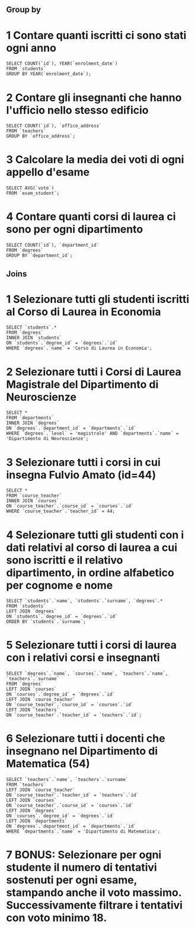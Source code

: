 ## Group by

# 1 Contare quanti iscritti ci sono stati ogni anno

    SELECT COUNT(`id`), YEAR(`enrolment_date`) 
    FROM `students` 
    GROUP BY YEAR(`enrolment_date`);  
# 2 Contare gli insegnanti che hanno l'ufficio nello stesso edificio

    SELECT COUNT(`id`), `office_address` 
    FROM `teachers` 
    GROUP BY `office_address`;

# 3 Calcolare la media dei voti di ogni appello d'esame

    SELECT AVG(`vote`) 
    FROM `exam_student`;

# 4 Contare quanti corsi di laurea ci sono per ogni dipartimento

    SELECT COUNT(`id`), `department_id` 
    FROM `degrees` 
    GROUP BY `department_id`;

## Joins

# 1 Selezionare tutti gli studenti iscritti al Corso di Laurea in Economia

    SELECT `students`.* 
    FROM `degrees` 
    INNER JOIN `students` 
    ON `students`.`degree_id` = `degrees`.`id` 
    WHERE `degrees`.`name` = 'Corso di Laurea in Economia';    

# 2 Selezionare tutti i Corsi di Laurea Magistrale del Dipartimento di Neuroscienze

    SELECT * 
    FROM `departments` 
    INNER JOIN `degrees` 
    ON `degrees`.`department_id` = `departments`.`id` 
    WHERE `degrees`.`level` = 'magistrale' AND `departments`.`name` = 'Dipartimento di Neuroscienze';

# 3 Selezionare tutti i corsi in cui insegna Fulvio Amato (id=44)

    SELECT * 
    FROM `course_teacher` 
    INNER JOIN `courses` 
    ON `course_teacher`.`course_id` = `courses`.`id` 
    WHERE `course_teacher`.`teacher_id` = 44;

# 4 Selezionare tutti gli studenti con i dati relativi al corso di laurea a cui sono iscritti e il relativo dipartimento, in ordine alfabetico per cognome e nome

    SELECT `students`.`name`, `students`.`surname`, `degrees`.* 
    FROM `students` 
    LEFT JOIN `degrees` 
    ON `students`.`degree_id` = `degrees`.`id` 
    ORDER BY `students`.`surname`;

# 5 Selezionare tutti i corsi di laurea con i relativi corsi e insegnanti

    SELECT `degrees`.`name`, `courses`.`name`, `teachers`.`name`, `teachers`.`surname` 
    FROM `degrees` 
    LEFT JOIN `courses` 
    ON `courses`.`degree_id` = `degrees`.`id` 
    LEFT JOIN `course_teacher` 
    ON `course_teacher`.`course_id` = `courses`.`id` 
    LEFT JOIN `teachers` 
    ON `course_teacher`.`teacher_id` = `teachers`.`id`;

# 6 Selezionare tutti i docenti che insegnano nel Dipartimento di Matematica (54)

    SELECT `teachers`.`name`, `teachers`.`surname` 
    FROM `teachers` 
    LEFT JOIN `course_teacher` 
    ON `course_teacher`.`teacher_id` = `teachers`.`id` 
    LEFT JOIN `courses` 
    ON `course_teacher`.`course_id` = `courses`.`id` 
    LEFT JOIN `degrees` 
    ON `courses`.`degree_id` = `degrees`.`id` 
    LEFT JOIN `departments` 
    ON `degrees`.`department_id` = `departments`.`id` 
    WHERE `departments`.`name` = 'Dipartimento di Matematica';

# 7 BONUS: Selezionare per ogni studente il numero di tentativi sostenuti per ogni esame, stampando anche il voto massimo. Successivamente filtrare i tentativi con voto minimo 18.